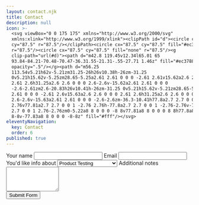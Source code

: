 ```yaml
---
layout: contact.njk
title: Contact
description: null
icon: >-
  <svg viewBox="0 0 175 175" xmlns="http://www.w3.org/2000/svg"
  xmlns:xlink="http://www.w3.org/1999/xlink"><clipPath id="d"><circle cx="87.5"
  cy="87.5" r="87.5"/></clipPath><circle cx="87.5" cy="87.5" fill="#ec3788"
  r="87.5"/><circle cx="87.5" cy="87.5" fill="none" r="87.5"/><g
  clip-path="url(#d)"><path d="m42.8 119.45v12.34l65.01 65
  93.84-84.21-70.48-70.47-36.31.55-21.31-.55-27.71 1.46z" fill="#ec3788"
  opacity=".5"/></g><path d="m56.25
  113.54v5.21h62v-5.21zm31.25-26h26v10.38h-26zm-31.25
  0v5.21h15.62v-5.25zm28.65-5.25a2.61 2.61 0 0 0 -2.61 2.61v15.62a2.6 2.6 0 0 0
  2.61 2.6h31.25a2.6 2.6 0 0 0 2.6-2.6v-15.62a2.61 2.61 0 0 0
  -2.6-2.61zm2.6-20.83h26v10.41h-26zm-31.25 0v5.21h15.62v-5.21zm28.65-5.21a2.61
  2.61 0 0 0 -2.61 2.6v15.63a2.6 2.6 0 0 0 2.61 2.6h31.25a2.6 2.6 0 0 0
  2.6-2.6v-15.63a2.61 2.61 0 0 0 -2.6-2.6zm-36.3-10.41h77.8a2.7 2.7 0 0 1 2.76
  2.76v77.81a2.7 2.7 0 0 1 -2.76 2.76h-77.8a2.7 2.7 0 0 1 -2.76-2.76v-77.81a2.7
  2.7 0 0 1 2.76-2.76zm0-5.22a8 8 0 0 0 -8 8v77.81a8 8 0 0 0 8 8h77.8a8 8 0 0 0
  8-8v-77.83a8 8 0 0 0 -8-8z" fill="#fff"/></svg>
eleventyNavigation:
  key: Contact
  order: 6
published: true
---
```


<form id="contact" class="contact-form kwes-form" action="https://kwes.io/api/foreign/forms/LVdL6LxBuNUxTf7nwLu5" method="POST" data-kw-mode="test">
  <label for="name">Your name</label>
  <input type="text" id="name" name="Name" />
  <label for="email">Email</label>
  <input type="email" id="email" name="Email" rules="email" />
  <label for="about">You'd like info about</label>
  <select id="about" name="About">
    <option value="Product Testing">Product Testing</option>
    <option value="Accessibility Consulting">Accessibility Consulting</option>
    <option value="Accessibility Training">Accessibility Training</option>
    <option value="Other">Other</option>
  </select>
  <label for="notes">Additional notes</label>
  <textarea id="notes" cols="15" rows="4" name="Additional_Notes"></textarea>
  <div>
    <input type="submit" class="btn" value="Submit Form" />
  </div>
</form>
